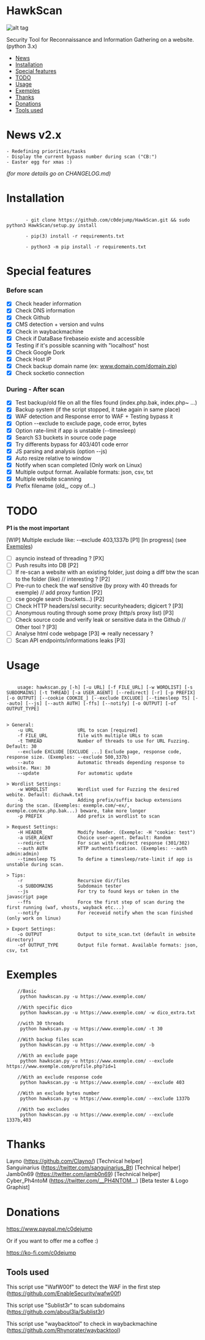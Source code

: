 # HawkScan

![alt tag](https://github.com/c0dejump/HawkScan/blob/master/static/logo_hawkscan.jpeg)

Security Tool for Reconnaissance and Information Gathering on a website. (python 3.x)

- [News](https://github.com/c0dejump/HawkScan/#News)
- [Installation](https://github.com/c0dejump/HawkScan/#Installation)
- [Special features](https://github.com/c0dejump/HawkScan/#Special-features)
- [TODO](https://github.com/c0dejump/HawkScan/#todo)
- [Usage](https://github.com/c0dejump/HawkScan/#usage)
- [Exemples](https://github.com/c0dejump/HawkScan/#exemples)
- [Thanks](https://github.com/c0dejump/HawkScan/#thanks)
- [Donations](https://github.com/c0dejump/HawkScan/#donations)
- [Tools used](https://github.com/c0dejump/HawkScan/#tools-used)

# News v2.x
    - Redefining priorities/tasks
    - Display the current bypass number during scan ("CB:")
    - Easter egg for xmas :)
*(for more details go on CHANGELOG.md)* 
 
# Installation
``` 

       - git clone https://github.com/c0dejump/HawkScan.git && sudo python3 HawkScan/setup.py install
       
       - pip(3) install -r requirements.txt 
    
       - python3 -m pip install -r requirements.txt

``` 

# Special features

### Before scan
 - [x] Check header information
 - [x] Check DNS information
 - [x] Check Github
 - [x] CMS detection + version and vulns
 - [x] Check in waybackmachine
 - [x] Check if DataBase firebaseio existe and accessible
 - [x] Testing if it's possible scanning with "localhost" host
 - [x] Check Google Dork 
 - [x] Check Host IP
 - [x] Check backup domain name (ex: www.domain.com/domain.zip)
 - [x] Check socketio connection

### During - After scan
 - [x] Test backup/old file on all the files found (index.php.bak, index.php~ ...)
 - [x] Backup system (if the script stopped, it take again in same place)
 - [x] WAF detection and Response error to WAF + Testing bypass it
 - [x] Option --exclude to exclude page, code error, bytes
 - [x] Option rate-limit if app is unstable (--timesleep)
 - [x] Search S3 buckets in source code page
 - [x] Try differents bypass for 403/401 code error
 - [x] JS parsing and analysis (option --js)
 - [x] Auto resize relative to window
 - [x] Notify when scan completed (Only work on Linux)
 - [x] Multiple output format. Available formats: json, csv, txt
 - [x] Multiple website scanning
 - [x] Prefix filename (old_, copy of...)
 
# TODO 
**P1 is the most important**

 [WIP] Multiple exclude like: --exclude 403,1337b [P1] [In progress] (see [Exemples](https://github.com/c0dejump/HawkScan/#exemples))
 - [ ] asyncio instead of threading ? [PX]
 - [ ] Push results into DB [P2]
 - [ ] If re-scan a website with an existing folder, just doing a diff btw the scan to the folder (like) // interesting ? [P2]
 - [ ] Pre-run to check the waf sensitive (by proxy with 40 threads for exemple) // add proxy funtion [P2]
 - [ ] cse google search (buckets...) [P2]
 - [ ] Check HTTP headers/ssl security: securityheaders; digicert ? [P3]
 - [ ] Anonymous routing through some proxy (http/s proxy list) [P3]
 - [ ] Check source code and verify leak or sensitive data in the Github // Other tool ? [P3]
 - [ ] Analyse html code webpage [P3] => really necessary ?
 - [ ] Scan API endpoints/informations leaks [P3]

# Usage
  
```
     
    usage: hawkscan.py [-h] [-u URL] [-f FILE_URL] [-w WORDLIST] [-s SUBDOMAINS] [-t THREAD] [-a USER_AGENT] [--redirect] [-r] [-p PREFIX] [-o OUTPUT] [--cookie COOKIE_] [--exclude EXCLUDE] [--timesleep TS] [--auto] [--js] [--auth AUTH] [-ffs] [--notify] [-o OUTPUT] [-of OUTPUT_TYPE]   
 
```

``` 
> General:
    -u URL                URL to scan [required]
    -f FILE_URL           file with multiple URLs to scan
    -t THREAD             Number of threads to use for URL Fuzzing. Default: 30
    --exclude EXCLUDE [EXCLUDE ...] Exclude page, response code, response size. (Exemples: --exclude 500,337b)   
    --auto                Automatic threads depending response to website. Max: 30
    --update              For automatic update

> Wordlist Settings:
    -w WORDLIST           Wordlist used for Fuzzing the desired webite. Default: dichawk.txt     
    -b                    Adding prefix/suffix backup extensions during the scan. (Exemples: exemple.com/~ex/, exemple.com/ex.php.bak...) beware, take more longer
    -p PREFIX             Add prefix in wordlist to scan

> Request Settings:             
    -H HEADER_            Modify header. (Exemple: -H "cookie: test")    
    -a USER_AGENT         Choice user-agent. Default: Random    
    --redirect            For scan with redirect response (301/302)      
    --auth AUTH           HTTP authentification. (Exemples: --auth admin:admin)               
    --timesleep TS        To define a timesleep/rate-limit if app is unstable during scan.

> Tips:            
    -r                    Recursive dir/files      
    -s SUBDOMAINS         Subdomain tester         
    --js                  For try to found keys or token in the javascript page  
    --ffs                 Force the first step of scan during the first running (waf, vhosts, wayback etc...)              
    --notify              For receveid notify when the scan finished (only work on linux)

> Export Settings:                    
    -o OUTPUT             Output to site_scan.txt (default in website directory)     
    -of OUTPUT_TYPE       Output file format. Available formats: json, csv, txt           
```

# Exemples

```
    //Basic
     python hawkscan.py -u https://www.exemple.com/

    //With specific dico
     python hawkscan.py -u https://www.exemple.com/ -w dico_extra.txt

    //with 30 threads
     python hawkscan.py -u https://www.exemple.com/ -t 30

    //With backup files scan
     python hawkscan.py -u https://www.exemple.com/ -b

    //With an exclude page
     python hawkscan.py -u https://www.exemple.com/ --exclude https://www.exemple.com/profile.php?id=1

    //With an exclude response code
     python hawkscan.py -u https://www.exemple.com/ --exclude 403

    //With an exclude bytes number
     python hawkscan.py -u https://www.exemple.com/ --exclude 1337b 

    //With two excludes
     python hawkscan.py -u https://www.exemple.com/ --exclude 1337b,403

```

# Thanks
Layno (https://github.com/Clayno/) [Technical helper]      
Sanguinarius (https://twitter.com/sanguinarius_Bt) [Technical helper]  
Jamb0n69 (https://twitter.com/jamb0n69) [Technical helper]           
Cyber_Ph4ntoM (https://twitter.com/__PH4NTOM__) [Beta tester & Logo Graphist]


# Donations

https://www.paypal.me/c0dejump

Or if you want to offer me a coffee :)

https://ko-fi.com/c0dejump

## Tools used

This script use "WafW00f" to detect the WAF in the first step (https://github.com/EnableSecurity/wafw00f)

This script use "Sublist3r" to scan subdomains (https://github.com/aboul3la/Sublist3r)

This script use "waybacktool" to check in waybackmachine (https://github.com/Rhynorater/waybacktool)
